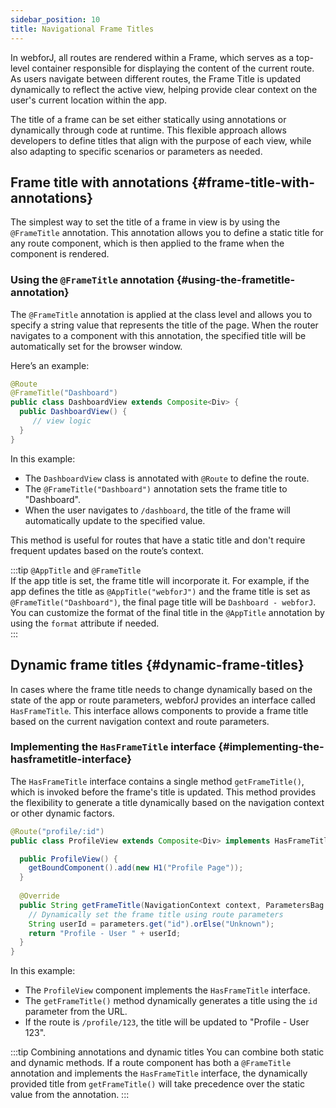 ```yaml
---
sidebar_position: 10
title: Navigational Frame Titles
---
```


In webforJ, all routes are rendered within a Frame, which serves as a top-level container responsible for displaying the content of the current route. As users navigate between different routes, the Frame Title is updated dynamically to reflect the active view, helping provide clear context on the user's current location within the app.

The title of a frame can be set either statically using annotations or dynamically through code at runtime. This flexible approach allows developers to define titles that align with the purpose of each view, while also adapting to specific scenarios or parameters as needed.

## Frame title with annotations {#frame-title-with-annotations}

The simplest way to set the title of a frame in view is by using the `@FrameTitle` annotation. This annotation allows you to define a static title for any route component, which is then applied to the frame when the component is rendered.

### Using the `@FrameTitle` annotation {#using-the-frametitle-annotation}

The `@FrameTitle` annotation is applied at the class level and allows you to specify a string value that represents the title of the page. When the router navigates to a component with this annotation, the specified title will be automatically set for the browser window.

Here’s an example:

```java
@Route
@FrameTitle("Dashboard")
public class DashboardView extends Composite<Div> {
  public DashboardView() {
     // view logic
  }
}
```

In this example:
- The `DashboardView` class is annotated with `@Route` to define the route.
- The `@FrameTitle("Dashboard")` annotation sets the frame title to "Dashboard".
- When the user navigates to `/dashboard`, the title of the frame will automatically update to the specified value.

This method is useful for routes that have a static title and don't require frequent updates based on the route’s context.

:::tip `@AppTitle` and `@FrameTitle`  
If the app title is set, the frame title will incorporate it. For example, if the app defines the title as `@AppTitle("webforJ")` and the frame title is set as `@FrameTitle("Dashboard")`, the final page title will be `Dashboard - webforJ`. You can customize the format of the final title in the `@AppTitle` annotation by using the `format` attribute if needed.  
:::

## Dynamic frame titles {#dynamic-frame-titles}

In cases where the frame title needs to change dynamically based on the state of the app or route parameters, webforJ provides an interface called `HasFrameTitle`. This interface allows components to provide a frame title based on the current navigation context and route parameters.

### Implementing the `HasFrameTitle` interface {#implementing-the-hasframetitle-interface}

The `HasFrameTitle` interface contains a single method `getFrameTitle()`, which is invoked before the frame's title is updated. This method provides the flexibility to generate a title dynamically based on the navigation context or other dynamic factors.

```java
@Route("profile/:id")
public class ProfileView extends Composite<Div> implements HasFrameTitle {

  public ProfileView() {
    getBoundComponent().add(new H1("Profile Page"));
  }
  
  @Override
  public String getFrameTitle(NavigationContext context, ParametersBag parameters) {
    // Dynamically set the frame title using route parameters
    String userId = parameters.get("id").orElse("Unknown");
    return "Profile - User " + userId;
  }
}
```

In this example:
- The `ProfileView` component implements the `HasFrameTitle` interface.
- The `getFrameTitle()` method dynamically generates a title using the `id` parameter from the URL.
- If the route is `/profile/123`, the title will be updated to "Profile - User 123".

:::tip Combining annotations and dynamic titles
You can combine both static and dynamic methods. If a route component has both a `@FrameTitle` annotation and implements the `HasFrameTitle` interface, the dynamically provided title from `getFrameTitle()` will take precedence over the static value from the annotation.
:::
